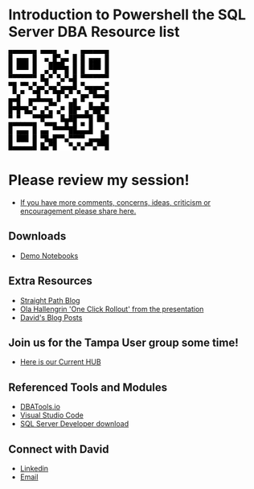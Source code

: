 # Introduction to Powershell the SQL Server DBA Resource list

<img src="./graphics/QR Code.png" alt="QR COde" width="200" height="200"/>


# Please review my session!
- [If you have more comments, concerns, ideas, criticism or encouragement please share here.](https://forms.office.com/r/HQmuRnDQnd)

## Downloads
- [Demo Notebooks](https://github.com/David-Seis/Presentations/tree/main/Intro%20to%20PowerShell%20Automation%20for%20the%20SQL%20Server%20DBA%20(100)/2025-03-07%20-%20SQLSATATL-BI%2BAI-%20Intro%20to%20PS%20Automation%20for%20the%20SQL%20Server%20DBA%20copy/Notebooks)


## Extra Resources
- [Straight Path Blog](https://straightpathsql.com/blog/)
- [Ola Hallengrin 'One Click Rollout' from the presentation](https://straightpathsql.com/archives/2023/01/ola-maintenance-from-a-jr-dba/)
- [David's Blog Posts](https://straightpathsql.com/archives/author/davidseis/)

## Join us for the Tampa User group some time!
- [Here is our Current HUB](https://aka.ms/TFAB)

## Referenced Tools and Modules
- [DBATools.io](https://dbatools.io/commands/)
- [Visual Studio Code](https://code.visualstudio.com/)
- [SQL Server Developer download](https://go.microsoft.com/fwlink/p/?linkid=2215158&clcid=0x409&culture=en-us&country=us)

## Connect with David
- [Linkedin](https://www.linkedin.com/in/davidseis/)
- [Email](mailto:david.seis@straightpathsql.com)
